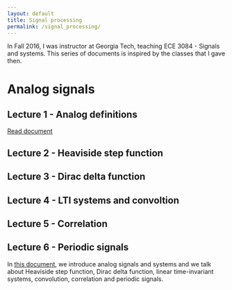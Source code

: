 ```yaml
---
layout: default
title: Signal processing
permalink: /signal_processing/
---
```


In Fall 2016, I was instructor at Georgia Tech, teaching ECE 3084 - Signals and systems.
This series of documents is inspired by the classes that I gave then.

# Analog signals

## Lecture 1 - Analog definitions

<a href="https://grfreche.github.io/pdfs/Lec1 - Analog definitions.pdf" class="image fit">Read document</a>

## Lecture 2 - Heaviside step function

## Lecture 3 - Dirac delta function

## Lecture 4 - LTI systems and convoltion

## Lecture 5 - Correlation

## Lecture 6 - Periodic signals

In <a href="https://grfreche.github.io/pdfs/AnalogSignals.pdf" class="image fit">this document</a>, we introduce analog signals and systems and we talk about Heaviside step function, Dirac delta function, linear time-invariant systems, convolution, correlation and periodic signals.
